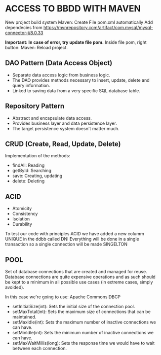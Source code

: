 # ACCESS TO BBDD WITH MAVEN

New project build system Maven: 
 Create File pom.xml automatically
 Add dependecies from https://mvnrepository.com/artifact/com.mysql/mysql-connector-j/8.0.33

**Important: In case of error, try update file pom.**
Inside file pom, right button: Maven: Reload project.

## DAO Pattern (Data Access Object)
- Separate data access logic from business logic.
- The DAO provides methods necessary to insert, update, delete and query information.
- Linked to saving data from a very specific SQL database table.

## Repository Pattern
 - Abstract and encapsulate data access.
 - Provides business layer and data persistence layer.
 - The target persistence system doesn't matter much.

## CRUD (Create, Read, Update, Delete)
Implementation of the methods:
- findAll: Reading
- getById: Searching
- save: Creating, updating
- delete: Deleting

## ACID 
- Atomicity
- Consistency
- Isolation
- Durability

To test our code with principles ACID we have added a new columm UNIQUE in the ddbb called DNI
Everything will be done in a single transaction so a single connection will be made SINGELTON

## POOL
Set of database connections that are created and managed for reuse.
Database connections are quite expensive operations and as such should be kept to a minimum in all possible use cases (in extreme cases, simply avoided).


In this case we're going to use: Apache Commons DBCP


- setInitialSize(int): Sets the initial size of the connection pool.
- setMaxTotal(int): Sets the maximum size of connections that can be maintained.
- setMaxIdle(int): Sets the maximum number of inactive connections we can have.
- setMinIdle(int): Sets the minimum number of inactive connections we can have.
- setMaxWaitMillis(long): Sets the response time we would have to wait between each connection.
